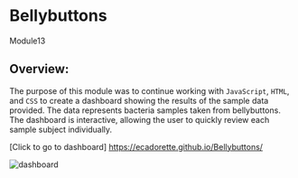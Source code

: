 # Bellybuttons
Module13

## Overview:
The purpose of this module was to continue working with `JavaScript`, `HTML`, and `CSS` to create a dashboard showing the results of the sample data provided. The data represents bacteria samples taken from bellybuttons. The dashboard is interactive, allowing the user to quickly review each sample subject individually. 

[Click to go to dashboard] https://ecadorette.github.io/Bellybuttons/

![dashboard](https://user-images.githubusercontent.com/114450503/221382847-87761b8d-8226-43a8-a476-3d987d8f8c05.png)

